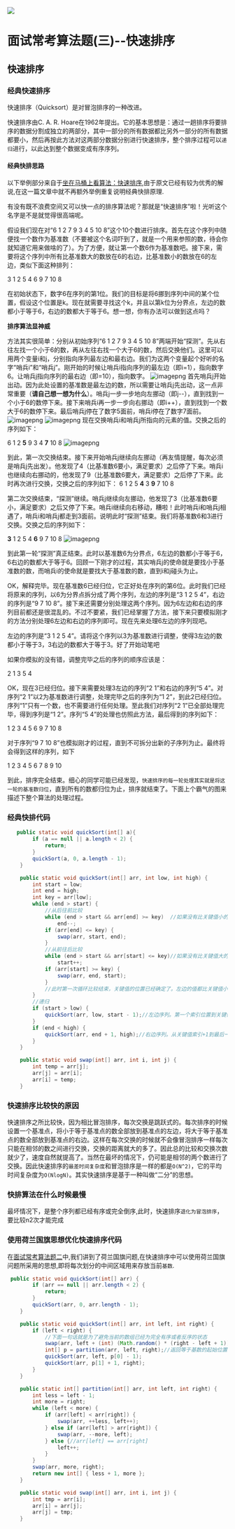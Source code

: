 ![](https://img.hacpai.com/bing/20180211.jpg?imageView2/1/w/960/h/520/interlace/1/q/100) 

# 面试常考算法题(三)--快速排序

## 快速排序

### 经典快速排序

快速排序（Quicksort）是对冒泡排序的一种改进。

快速排序由C. A. R. Hoare在1962年提出。它的基本思想是：通过一趟排序将要排序的数据分割成独立的两部分，其中一部分的所有数据都比另外一部分的所有数据都要小，然后再按此方法对这两部分数据分别进行快速排序，整个排序过程可以`递归`进行，以此达到整个数据变成有序序列。

#### 经典快排思路

以下举例部分来自于[坐在马桶上看算法：快速排序](http://developer.51cto.com/art/201403/430986.htm),由于原文已经有较为优秀的解说,在这一篇文章中就不再额外举例重复说明经典快排原理.

有没有既不浪费空间又可以快一点的排序算法呢？那就是“快速排序”啦！光听这个名字是不是就觉得很高端呢。

假设我们现在对“6  1  2 7  9  3  4  5 10  8”这个10个数进行排序。首先在这个序列中随便找一个数作为基准数（不要被这个名词吓到了，就是一个用来参照的数，待会你就知道它用来做啥的了）。为了方便，就让第一个数6作为基准数吧。接下来，需要将这个序列中所有比基准数大的数放在6的右边，比基准数小的数放在6的左边，类似下面这种排列：

3  1  2 5  4  6  9 7  10  8

在初始状态下，数字6在序列的第1位。我们的目标是将6挪到序列中间的某个位置，假设这个位置是k。现在就需要寻找这个k，并且以第k位为分界点，左边的数都小于等于6，右边的数都大于等于6。想一想，你有办法可以做到这点吗？

**排序算法显神威**

方法其实很简单：分别从初始序列“6  1  2 7  9  3  4  5 10  8”两端开始“探测”。先从右往左找一个小于6的数，再从左往右找一个大于6的数，然后交换他们。这里可以用两个变量i和j，分别指向序列最左边和最右边。我们为这两个变量起个好听的名字“哨兵i”和“哨兵j”。刚开始的时候让哨兵i指向序列的最左边（即i=1），指向数字6。让哨兵j指向序列的最右边（即=10），指向数字。
![imagepng](http://pcg4drw32.bkt.clouddn.com//file/2018/09/91b5119ec6e94006bca2907d30a5aa1d_image.png) 
首先哨兵j开始出动。因为此处设置的基准数是最左边的数，所以需要让哨兵j先出动，这一点非常重要（**请自己想一想为什么**）。哨兵j一步一步地向左挪动（即j--），直到找到一个小于6的数停下来。接下来哨兵i再一步一步向右挪动（即i++），直到找到一个数大于6的数停下来。最后哨兵j停在了数字5面前，哨兵i停在了数字7面前。
![imagepng](http://pcg4drw32.bkt.clouddn.com//file/2018/09/fedeb90ccb1642268ba34e673b9f9548_image.png)
![imagepng](http://pcg4drw32.bkt.clouddn.com//file/2018/09/d3183882bb65449492011f20d2260a45_image.png) 
  现在交换哨兵i和哨兵j所指向的元素的值。交换之后的序列如下：

6   1   2   **5**  9   3   4  **7**   10   8
![imagepng](http://pcg4drw32.bkt.clouddn.com//file/2018/09/313d248217cb4b82ac34c98dbd219522_image.png) 

到此，第一次交换结束。接下来开始哨兵j继续向左挪动（再友情提醒，每次必须是哨兵j先出发）。他发现了4（比基准数6要小，满足要求）之后停了下来。哨兵i也继续向右挪动的，他发现了9（比基准数6要大，满足要求）之后停了下来。此时再次进行交换，交换之后的序列如下：
6  1  2 5  **4**  3  **9**  7 10  8

第二次交换结束，“探测”继续。哨兵j继续向左挪动，他发现了3（比基准数6要小，满足要求）之后又停了下来。哨兵i继续向右移动，糟啦！此时哨兵i和哨兵j相遇了，哨兵i和哨兵j都走到3面前。说明此时“探测”结束。我们将基准数6和3进行交换。交换之后的序列如下：

**3**  1 2  5  4  **6**  9 7  10  8
![imagepng](http://pcg4drw32.bkt.clouddn.com//file/2018/09/6640fe212022487fbcd617c5b94a4f89_image.png) 

到此第一轮“探测”真正结束。此时以基准数6为分界点，6左边的数都小于等于6，6右边的数都大于等于6。回顾一下刚才的过程，其实哨兵j的使命就是要找小于基准数的数，而哨兵i的使命就是要找大于基准数的数，直到i和j碰头为止。

OK，解释完毕。现在基准数6已经归位，它正好处在序列的第6位。此时我们已经将原来的序列，以6为分界点拆分成了两个序列，左边的序列是“3  1 2  5  4”，右边的序列是“9  7  10  8”。接下来还需要分别处理这两个序列。因为6左边和右边的序列目前都还是很混乱的。不过不要紧，我们已经掌握了方法，接下来只要模拟刚才的方法分别处理6左边和右边的序列即可。现在先来处理6左边的序列现吧。

左边的序列是“3  1  2 5  4”。请将这个序列以3为基准数进行调整，使得3左边的数都小于等于3，3右边的数都大于等于3。好了开始动笔吧

如果你模拟的没有错，调整完毕之后的序列的顺序应该是：

2  1  3  5  4

OK，现在3已经归位。接下来需要处理3左边的序列“2 1”和右边的序列“5 4”。对序列“2 1”以2为基准数进行调整，处理完毕之后的序列为“1 2”，到此2已经归位。序列“1”只有一个数，也不需要进行任何处理。至此我们对序列“2 1”已全部处理完毕，得到序列是“1 2”。序列“5 4”的处理也仿照此方法，最后得到的序列如下：

1  2  3 4  5  6 9  7  10  8

对于序列“9  7  10  8”也模拟刚才的过程，直到不可拆分出新的子序列为止。最终将会得到这样的序列，如下

1  2  3 4  5  6  7  8 9  10

到此，排序完全结束。细心的同学可能已经发现，`快速排序的每一轮处理其实就是将这一轮的基准数归位`，直到所有的数都归位为止，排序就结束了。下面上个霸气的图来描述下整个算法的处理过程。

### 经典快排代码
```java
   public static void quickSort(int[] a){
        if (a == null || a.length < 2) {
            return;
        }
        quickSort(a, 0, a.length - 1);
    }

    public static void quickSort(int[] arr, int low, int high) {
        int start = low;
        int end = high;
        int key = arr[low];
        while (end > start) {
            //从后往前比较
            while (end > start && arr[end] >= key)  //如果没有比关键值小的，比较下一个，直到有比关键值小的交换位置，然后又从前往后比较
                end--;
            if (arr[end] <= key) {
                swap(arr, start, end);
            }
            //从前往后比较
            while (end > start && arr[start] <= key)//如果没有比关键值大的，比较下一个，直到有比关键值大的交换位置
                start++;
            if (arr[start] >= key) {
                swap(arr, end, start);
            }
            //此时第一次循环比较结束，关键值的位置已经确定了。左边的值都比关键值小，右边的值都比关键值大，但是两边的顺序还有可能是不一样的，进行下面的递归调用
        }
        //递归
        if (start > low) {
            quickSort(arr, low, start - 1);//左边序列。第一个索引位置到关键值索引-1
        }
        if (end < high) {
            quickSort(arr, end + 1, high);//右边序列。从关键值索引+1到最后一个
        }
    }

    public static void swap(int[] arr, int i, int j) {
        int temp = arr[j];
        arr[j] = arr[i];
        arr[i] = temp;
    }


```

### 快速排序比较快的原因
快速排序之所比较快，因为相比冒泡排序，每次交换是跳跃式的。每次排序的时候设置一个基准点，将小于等于基准点的数全部放到基准点的左边，将大于等于基准点的数全部放到基准点的右边。这样在每次交换的时候就不会像冒泡排序一样每次只能在相邻的数之间进行交换，交换的距离就大的多了。因此总的比较和交换次数就少了，速度自然就提高了。当然在最坏的情况下，仍可能是相邻的两个数进行了交换。因此快速排序的`最差时间复杂度`和冒泡排序是一样的都是`O(N^2)`，它的平均时间复杂度为`O(NlogN)`。其实快速排序是基于一种叫做“二分”的思想。


### 快排算法在什么时候最慢
最坏情况下，是整个序列都已经有序或完全倒序,此时，快速排序`退化为冒泡排序`，要比较n2次才能完成

### 使用荷兰国旗思想优化快速排序代码
在[面试常考算法题二](http://www.indispensable.cn/articles/2018/09/20/1537366515194.html)中,我们讲到了荷兰国旗问题,在快速排序中可以使用荷兰国旗问题所采用的思想,即将每次划分的中间区域用来存放当前`基数`.
```Java
 public static void quickSort(int[] arr) {
        if (arr == null || arr.length < 2) {
            return;
        }
        quickSort(arr, 0, arr.length - 1);
    }

    public static void quickSort(int[] arr, int left, int right) {
        if (left < right) {
            //下面一句话就是为了避免当前的数组已经为完全有序或者反序的状态
            swap(arr, left + (int) (Math.random() * (right - left + 1)), right);
            int[] p = partition(arr, left, right);//返回等于基数的起始位置和结束位置
            quickSort(arr, left, p[0] - 1);
            quickSort(arr, p[1] + 1, right);
        }
    }

    public static int[] partition(int[] arr, int left, int right) {
        int less = left - 1;
        int more = right;
        while (left < more) {
            if (arr[left] < arr[right]) {
                swap(arr, ++less, left++);
            } else if (arr[left] > arr[right]) {
                swap(arr, --more, left);
            } else {//arr[left] == arr[right]
                left++;
            }
        }
        swap(arr, more, right);
        return new int[] { less + 1, more };
    }

    public static void swap(int[] arr, int i, int j) {
        int tmp = arr[i];
        arr[i] = arr[j];
        arr[j] = tmp;
    }

```



